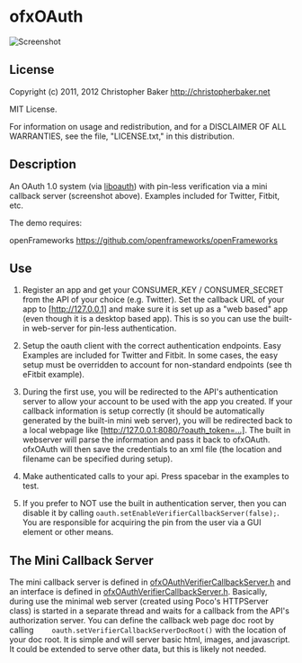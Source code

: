 ofxOAuth
========

![Screenshot](https://github.com/bakercp/ofxOAuth/raw/master/screen.png)

License
-------

Copyright (c) 2011, 2012 Christopher Baker <http://christopherbaker.net>

MIT License.

For information on usage and redistribution, and for a DISCLAIMER OF ALL
WARRANTIES, see the file, "LICENSE.txt," in this distribution.

Description
-----------

An OAuth 1.0 system (via [liboauth](http://liboauth.sourceforge.net/)) with pin-less verification via a mini callback server (screenshot above).  Examples included for Twitter, Fitbit, etc.


The demo requires: 

openFrameworks https://github.com/openframeworks/openFrameworks 

Use
-----------

1.  Register an app and get your CONSUMER_KEY / CONSUMER_SECRET from the API of your choice (e.g. Twitter).  Set the callback URL of your app to [http://127.0.0.1] and make sure it is set up as a "web based" app (even though it is a desktop based app).  This is so you can use the built-in web-server for pin-less authentication.

2.  Setup the oauth client with the correct authentication endpoints.  Easy Examples are included for Twitter and Fitbit.  In some cases, the easy setup must be overridden to account for non-standard endpoints (see th eFitbit example).

3.  During the first use, you will be redirected to the API's authentication server to allow your account to be used with the app you created.  If your callback information is setup correctly (it should be automatically generated by the built-in mini web server), you will be redirected back to a local webpage like [http://127.0.0.1:8080/?oauth_token=...]. The built in webserver will parse the information and pass it back to ofxOAuth.  ofxOAuth will then save the credentials to an xml file (the location and filename can be specified during setup).

4.  Make authenticated calls to your api.  Press spacebar in the examples to test.

5.  If you prefer to NOT use the built in authentication server, then you can disable it by calling `oauth.setEnableVerifierCallbackServer(false);`.  You are responsible for acquiring the pin from the user via a GUI element or other means.

The Mini Callback Server
-----------

The mini callback server is defined in [ofxOAuthVerifierCallbackServer.h](https://github.com/bakercp/ofxOAuth/blob/master/src/ofxOAuthVerifierCallbackServer.h) and an interface is defined in [ofxOAuthVerifierCallbackServer.h](https://github.com/bakercp/ofxOAuth/blob/master/src/ofxOAuthVerifierCallbackServerInterface.h).  Basically, during use the minimal web server (created using Poco's HTTPServer class) is started in a separate thread and waits for a callback from the API's authorization server.  You can define the callback web page doc root by calling `    oauth.setVerifierCallbackServerDocRoot()` with the location of your doc root.  It is simple and will server basic html, images, and javascript.  It could be extended to serve other data, but this is likely not needed.

